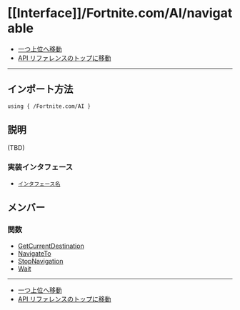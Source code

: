 # [[Interface]]/Fortnite.com/AI/navigatable

- [一つ上位へ移動](../main.md)
- [API リファレンスのトップに移動](../../../main.md)

---

## インポート方法

```verse
using { /Fortnite.com/AI }
```

## 説明

(TBD)

### 実装インタフェース

- [`インタフェース名`]()

## メンバー

### 関数

- [GetCurrentDestination](./F_GetCurrentDestination/main.md)
- [NavigateTo](./F_NavigateTo/main.md)
- [StopNavigation](./F_StopNavigation/main.md)
- [Wait](./F_Wait/main.md)

---

- [一つ上位へ移動](../main.md)
- [API リファレンスのトップに移動](../../../main.md)
